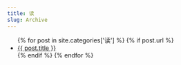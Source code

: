 ```yaml
---
title: 读
slug: Archive
---
```

<ul class="postlist">
  {% for post in site.categories['读']  %}
  {% if post.url %}
  <li class="posttitle"><a href="{{ post.url }}">{{ post.title }}</a></li>
  {% endif %}
  {% endfor %}
</ul>

